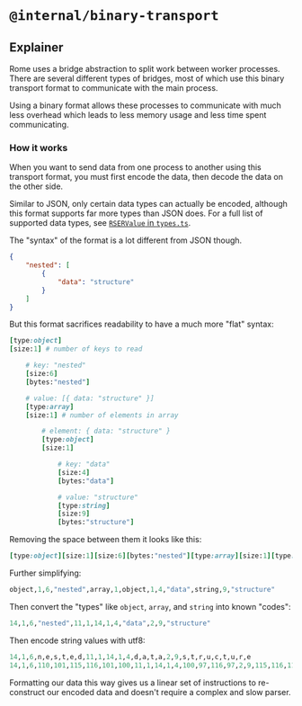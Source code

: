 # `@internal/binary-transport`

## Explainer

Rome uses a bridge abstraction to split work between worker processes. There are several different types of bridges, most of which use this binary transport format to communicate with the main process.

Using a binary format allows these processes to communicate with much less overhead which leads to less memory usage and less time spent communicating.

### How it works

When you want to send data from one process to another using this transport format, you must first encode the data, then decode the data on the other side.

Similar to JSON, only certain data types can actually be encoded, although this format supports far more types than JSON does. For a full list of supported data types, see [`RSERValue` in `types.ts`](./types.ts).

The "syntax" of the format is a lot different from JSON though.

```json
{
	"nested": [
		{
			"data": "structure"
		}
	]
}
```

But this format sacrifices readability to have a much more "flat" syntax:

```ruby
[type:object]
[size:1] # number of keys to read

	# key: "nested"
	[size:6]
	[bytes:"nested"]

	# value: [{ data: "structure" }]
	[type:array]
	[size:1] # number of elements in array

		# element: { data: "structure" }
		[type:object]
		[size:1]

			# key: "data"
			[size:4]
			[bytes:"data"]

			# value: "structure"
			[type:string]
			[size:9]
			[bytes:"structure"]
```

Removing the space between them it looks like this:

```ruby
[type:object][size:1][size:6][bytes:"nested"][type:array][size:1][type:object][size:1][size:4][bytes:"data"][type:string][size:9][bytes:"structure"]
```

Further simplifying:

```ruby
object,1,6,"nested",array,1,object,1,4,"data",string,9,"structure"
```

Then convert the "types" like `object`, `array`, and `string` into known "codes":

```ruby
14,1,6,"nested",11,1,14,1,4,"data",2,9,"structure"
```

Then encode string values with utf8:

```ruby
14,1,6,n,e,s,t,e,d,11,1,14,1,4,d,a,t,a,2,9,s,t,r,u,c,t,u,r,e
14,1,6,110,101,115,116,101,100,11,1,14,1,4,100,97,116,97,2,9,115,116,114,117,99,116,117,114,101
```

Formatting our data this way gives us a linear set of instructions to re-construct our encoded data and doesn't require a complex and slow parser.
